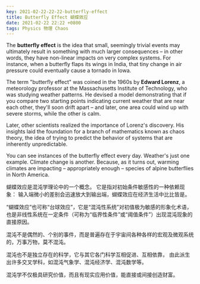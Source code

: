 ```yaml
---
key: 2021-02-22-22-22-butterfly-effect
title: Butterfly Effect 蝴蝶效应
date: 2021-02-22 22:22 +0800
tags: Physics 物理 Chaos
---
```


The **butterfly effect** is the idea that small, seemingly trivial events may ultimately result in something with much larger consequences – in other words, they have non-linear impacts on very complex systems. For instance, when a butterfly flaps its wings in India, that tiny change in air pressure could eventually cause a tornado in Iowa.

The term "butterfly effect" was coined in the 1960s by **Edward Lorenz**, a meteorology professor at the Massachusetts Institute of Technology, who was studying weather patterns. He devised a model demonstrating that if you compare two starting points indicating current weather that are near each other, they'll soon drift apart – and later, one area could wind up with severe storms, while the other is calm.

Later, other scientists realized the importance of Lorenz's discovery. His insights laid the foundation for a branch of mathematics known as chaos theory, the idea of trying to predict the behavior of systems that are inherently unpredictable.

You can see instances of the butterfly effect every day. Weather's just one example. Climate change is another. Because, as it turns out, warming climates are impacting – appropriately enough – species of alpine butterflies in North America.

蝴蝶效应是混沌学理论中的一个概念。
它是指对初始条件敏感性的一种依赖现象：
输入端微小的差别会迅速放大到输出端，蝴蝶效应在经济生活中比比皆是。

“蝴蝶效应”也可称“台球效应”，它是“混沌性系统”对初值极为敏感的形象化术语，
也是非线性系统在一定条件（可称为“临界性条件”或“阈值条件”）出现混沌现象的直接原因。

混沌不是偶然的、个别的事件，而是普遍存在于宇宙间各种各样的宏观及微观系统的，万事万物，莫不混沌。

混沌也不是独立存在的科学，它与其它各门科学互相促进、互相依靠，
由此派生出许多交叉学科，如混沌气象学、混沌经济学、混沌数学等。

混沌学不仅极具研究价值，而且有现实应用价值，能直接或间接创造财富。

<!--more-->
